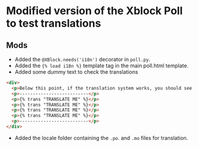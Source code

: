 # Modified version of the Xblock Poll to test translations

## Mods
* Added the `@XBlock.needs('i18n')` decorator in `poll.py`.
* Added the `{% load i18n %}` template tag in the main poll.html template.
* Added some dummy text to check the translations

```html
<div>
  <p>Below this point, if the translation system works, you should see: `THIS TEXT HAS BEEN TRANSLATED` 4 times and <b>NOT</b> `TRANSLATE ME` <p>
  <p>--------------------------</p>
  <p>{% trans "TRANSLATE ME" %}</p>
  <p>{% trans "TRANSLATE ME" %}</p>
  <p>{% trans "TRANSLATE ME" %}</p>
  <p>{% trans "TRANSLATE ME" %}</p>
  <p>--------------------------</p>
</div>
```

* Added the locale folder containing the `.po`. and `.mo` files for
  translation.
